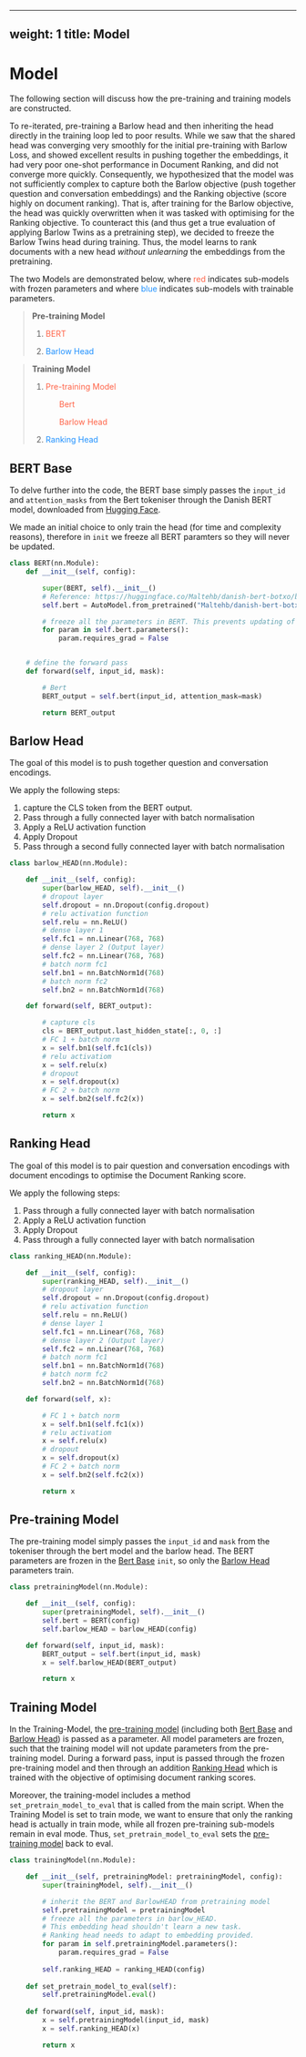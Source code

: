 
---
weight: 1
title: Model
---

# Model



The following section will discuss how the pre-training and training models are constructed. 

To re-iterated, pre-training a Barlow head and then inheriting the head directly in the training loop led to poor results. While we saw that the shared head was converging very smoothly for the initial pre-training with Barlow Loss, and showed excellent results in pushing together the embeddings, it had very poor one-shot performance in Document Ranking, and did not converge more quickly. Consequently, we hypothesized that the model was not sufficiently complex to capture both the Barlow objective (push together question and conversation embeddings) and the Ranking objective (score highly on document ranking). That is, after training for the Barlow objective, the head was quickly overwritten when it was tasked with optimising for the Ranking objective. To counteract this (and thus get a true evaluation of applying Barlow Twins as a pretraining step), we decided to freeze the Barlow Twins head during training. Thus, the model learns to rank documents with a new head *without unlearning* the embeddings from the pretraining.


The two Models are demonstrated below, where <a style="color:tomato">red</a> indicates sub-models with frozen parameters and where <a style="color:dodgerblue">blue</a> indicates sub-models with trainable parameters.

> **Pre-training Model**
> 1. <p style="color:tomato"> BERT</p>
> 2. <p style="color:dodgerblue"> Barlow Head</p>

> **Training Model**
> 1. <p style="color:tomato"> Pre-training Model</p>
>    <p style="color:tomato">&nbsp;&nbsp;&nbsp;&nbsp;&nbsp; Bert<p>
>    <p style="color:tomato">&nbsp;&nbsp;&nbsp;&nbsp;&nbsp; Barlow Head</p>
> 2. <p style="color:dodgerblue"> Ranking Head</p>



## BERT Base
To delve further into the code, the BERT base simply passes the `input_id` and `attention_masks` from the Bert tokeniser through the Danish BERT model, downloaded from [Hugging Face](https://huggingface.co/Maltehb/danish-bert-botxo/blob/main/README.md). 

We made an initial choice to only train the head (for time and complexity reasons), therefore in `init` we freeze all BERT paramters so they will never be updated.

```python 
class BERT(nn.Module):
    def __init__(self, config):

        super(BERT, self).__init__()
        # Reference: https://huggingface.co/Maltehb/danish-bert-botxo/blob/main/README.md
        self.bert = AutoModel.from_pretrained("Maltehb/danish-bert-botxo")

        # freeze all the parameters in BERT. This prevents updating of model weights during fine-tuning
        for param in self.bert.parameters():
            param.requires_grad = False


    # define the forward pass
    def forward(self, input_id, mask):

        # Bert
        BERT_output = self.bert(input_id, attention_mask=mask)

        return BERT_output
```

## Barlow Head

The goal of this model is to push together question and conversation encodings. 

We apply the following steps:
1. capture the CLS token from the BERT output.
2. Pass through a fully connected layer with batch normalisation
3. Apply a ReLU activation function
4. Apply Dropout
5. Pass through a second fully connected layer with batch normalisation

```python
class barlow_HEAD(nn.Module):

    def __init__(self, config):
        super(barlow_HEAD, self).__init__()
        # dropout layer
        self.dropout = nn.Dropout(config.dropout)
        # relu activation function
        self.relu = nn.ReLU()
        # dense layer 1
        self.fc1 = nn.Linear(768, 768)
        # dense layer 2 (Output layer)
        self.fc2 = nn.Linear(768, 768)
        # batch norm fc1
        self.bn1 = nn.BatchNorm1d(768)
        # batch norm fc2
        self.bn2 = nn.BatchNorm1d(768)

    def forward(self, BERT_output):

        # capture cls
        cls = BERT_output.last_hidden_state[:, 0, :]
        # FC 1 + batch norm
        x = self.bn1(self.fc1(cls))
        # relu activatiom
        x = self.relu(x)
        # dropout
        x = self.dropout(x)
        # FC 2 + batch norm
        x = self.bn2(self.fc2(x))

        return x
```

## Ranking Head

The goal of this model is to pair question and conversation encodings with document encodings to optimise the Document Ranking score.

We apply the following steps:
1. Pass through a fully connected layer with batch normalisation
2. Apply a ReLU activation function
3. Apply Dropout
4. Pass through a fully connected layer with batch normalisation

```python
class ranking_HEAD(nn.Module):

    def __init__(self, config):
        super(ranking_HEAD, self).__init__()
        # dropout layer
        self.dropout = nn.Dropout(config.dropout)
        # relu activation function
        self.relu = nn.ReLU()
        # dense layer 1
        self.fc1 = nn.Linear(768, 768)
        # dense layer 2 (Output layer)
        self.fc2 = nn.Linear(768, 768)
        # batch norm fc1
        self.bn1 = nn.BatchNorm1d(768)
        # batch norm fc2
        self.bn2 = nn.BatchNorm1d(768)

    def forward(self, x):

        # FC 1 + batch norm
        x = self.bn1(self.fc1(x))
        # relu activatiom
        x = self.relu(x)
        # dropout
        x = self.dropout(x)
        # FC 2 + batch norm
        x = self.bn2(self.fc2(x))

        return x

```


## Pre-training Model
The pre-training model simply passes the `input_id` and `mask` from the tokeniser through the bert model and the barlow head. The BERT parameters are frozen in the [Bert Base](#bert-base) `init`, so only the [Barlow Head](#barlow-head) parameters train. 
```python
class pretrainingModel(nn.Module):

    def __init__(self, config):
        super(pretrainingModel, self).__init__()
        self.bert = BERT(config)
        self.barlow_HEAD = barlow_HEAD(config)

    def forward(self, input_id, mask):
        BERT_output = self.bert(input_id, mask)
        x = self.barlow_HEAD(BERT_output)

        return x
```

## Training Model
In the Training-Model, the [pre-training model](pre-training-model) (including both [Bert Base](#bert-base) and [Barlow Head](#barlow-head)) is passed as a parameter. All model parameters are frozen, such that the training model will not update parameters from the pre-training model. During a forward pass, input is passed through the frozen pre-training model and then through an addition [Ranking Head](#ranking-head) which is trained with the objective of optimising document ranking scores.

Moreover, the training-model includes a method `set_pretrain_model_to_eval` that is called from the main script. When the Training Model is set to train mode, we want to ensure that only the ranking head is actually in train mode, while all frozen pre-training sub-models remain in eval mode. Thus, `set_pretrain_model_to_eval` sets the [pre-training model](pre-training-model) back to eval.

```python
class trainingModel(nn.Module):

    def __init__(self, pretrainingModel: pretrainingModel, config):
        super(trainingModel, self).__init__()

        # inherit the BERT and BarlowHEAD from pretraining model
        self.pretrainingModel = pretrainingModel
        # freeze all the parameters in barlow_HEAD. 
        # This embedding head shouldn't learn a new task. 
        # Ranking head needs to adapt to embedding provided.
        for param in self.pretrainingModel.parameters():
            param.requires_grad = False
            
        self.ranking_HEAD = ranking_HEAD(config)
    
    def set_pretrain_model_to_eval(self):
        self.pretrainingModel.eval()
    
    def forward(self, input_id, mask):
        x = self.pretrainingModel(input_id, mask)
        x = self.ranking_HEAD(x)

        return x
```